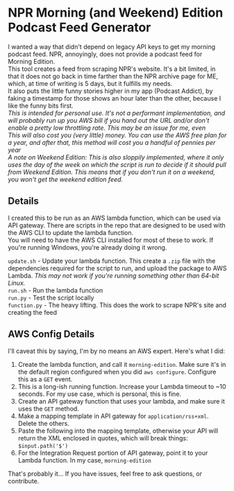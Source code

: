 # NPR Morning (and Weekend) Edition Podcast Feed Generator  

I wanted a way that didn't depend on legacy API keys to get my morning podcast feed. NPR, annoyingly, does not provide a podcast feed for Morning Edition.  
This tool creates a feed from scraping NPR's website. It's a bit limited, in that it does not go back in time farther than the NPR archive page for ME, which, at time of writing is 5 days, but it fulfills my needs.  
It also puts the little funny stories higher in my app (Podcast Addict), by faking a timestamp for those shows an hour later than the other, because I like the funny bits first.  
_This is intended for personal use. It's not a performant implementation, and will probably run up you AWS bill if you hand out the URL and/or don't enable a pretty low throttling rate. This may be an issue for me, even_  
_This will also cost you (very little) money. You can use the AWS free plan for a year, and after that, this method will cost you a handful of pennies per year_  
_A note on Weekend Edition: This is also sloppily implemented, where it only uses the day of the week on which the script is run to decide if it should pull from Weekend Edition. This means that if you don't run it on a weekend, you won't get the weekend edition feed._  
  
## Details  
I created this to be run as an AWS lambda function, which can be used via API gateway. There are scripts in the repo that are designed to be used with the AWS CLI to update the lambda function.  
You will need to have the AWS CLI installed for most of these to work. If you're running Windows, you're already doing it wrong.  
  
`update.sh` - Update your lambda function. This create a `.zip` file with the dependencies required for the script to run, and upload the package to AWS Lambda. _This may not work if you're running something other than 64-bit Linux._  
`run.sh` - Run the lambda function  
`run.py` - Test the script locally  
`function.py` - The heavy lifting. This does the work to scrape NPR's site and creating the feed  

## AWS Config Details
I'll caveat this by saying, I'm by no means an AWS expert. Here's what I did:  
1. Create the lambda function, and call it `morning-edition`. Make sure it's in the default region configured when you did `aws configure`. Configure this as a `GET` event.    
1. This is a long-ish running function. Increase your Lambda timeout to ~10 seconds. For my use case, which is personal, this is fine. 
1. Create an API gateway function that uses your lambda, and make sure it uses the `GET` method.
1. Make a mapping template in API gateway for `application/rss+xml`. Delete the others.  
1. Paste the following into the mapping template, otherwise your API will return the XML enclosed in quotes, which will break things: `$input.path('$')`  
1. For the Integration Request portion of API gateway, point it to your Lambda function. In my case, `morning-edition`  
  
That's probably it... If you have issues, feel free to ask questions, or contribute.
